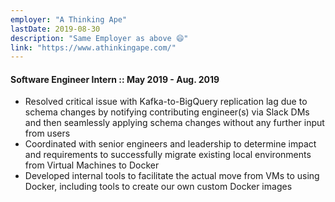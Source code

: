 ```yaml
---
employer: "A Thinking Ape"
lastDate: 2019-08-30
description: "Same Employer as above 😄"
link: "https://www.athinkingape.com/"
---
```

#### Software Engineer Intern :: May 2019 - Aug. 2019
* Resolved critical issue with Kafka-to-BigQuery replication lag due to schema changes by notifying contributing engineer(s) via Slack DMs and then seamlessly applying schema changes without any further input from users
* Coordinated with senior engineers and leadership to determine impact and requirements to successfully migrate existing local environments from Virtual Machines to Docker
* Developed internal tools to facilitate the actual move from VMs to using Docker, including tools to create our own custom Docker images
